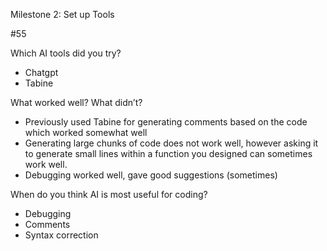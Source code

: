 Milestone 2: Set up Tools 

#55

Which AI tools did you try?
- Chatgpt
- Tabine 

What worked well? What didn’t?
- Previously used Tabine for generating comments based on the code which worked somewhat well
- Generating large chunks of code does not work well, however asking it to generate small lines within a function you designed can sometimes work well.
- Debugging worked well, gave good suggestions (sometimes)


When do you think AI is most useful for coding?
- Debugging 
- Comments
- Syntax correction